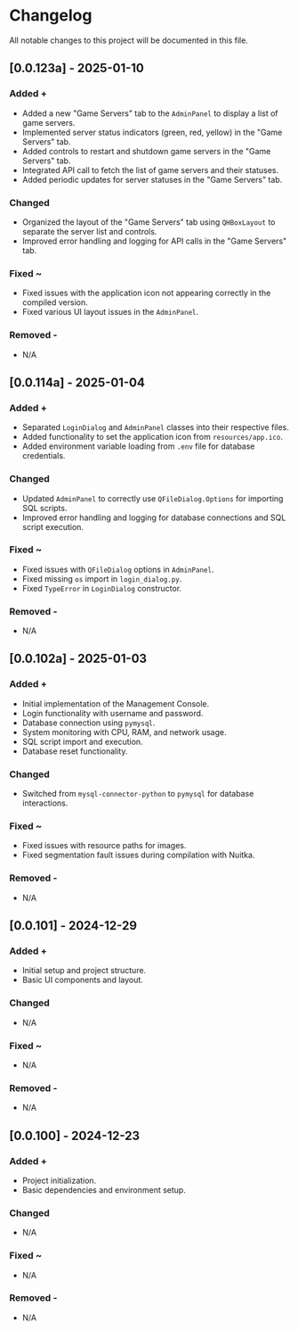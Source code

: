# Changelog

All notable changes to this project will be documented in this file.

## [0.0.123a] - 2025-01-10

### Added +
- Added a new "Game Servers" tab to the `AdminPanel` to display a list of game servers.
- Implemented server status indicators (green, red, yellow) in the "Game Servers" tab.
- Added controls to restart and shutdown game servers in the "Game Servers" tab.
- Integrated API call to fetch the list of game servers and their statuses.
- Added periodic updates for server statuses in the "Game Servers" tab.

### Changed #
- Organized the layout of the "Game Servers" tab using `QHBoxLayout` to separate the server list and controls.
- Improved error handling and logging for API calls in the "Game Servers" tab.

### Fixed ~
- Fixed issues with the application icon not appearing correctly in the compiled version.
- Fixed various UI layout issues in the `AdminPanel`.

### Removed -
- N/A

## [0.0.114a] - 2025-01-04

### Added +
- Separated `LoginDialog` and `AdminPanel` classes into their respective files.
- Added functionality to set the application icon from `resources/app.ico`.
- Added environment variable loading from `.env` file for database credentials.

### Changed #
- Updated `AdminPanel` to correctly use `QFileDialog.Options` for importing SQL scripts.
- Improved error handling and logging for database connections and SQL script execution.

### Fixed ~
- Fixed issues with `QFileDialog` options in `AdminPanel`.
- Fixed missing `os` import in `login_dialog.py`.
- Fixed `TypeError` in `LoginDialog` constructor.

### Removed -
- N/A

## [0.0.102a] - 2025-01-03

### Added +
- Initial implementation of the Management Console.
- Login functionality with username and password.
- Database connection using `pymysql`.
- System monitoring with CPU, RAM, and network usage.
- SQL script import and execution.
- Database reset functionality.

### Changed #
- Switched from `mysql-connector-python` to `pymysql` for database interactions.

### Fixed ~
- Fixed issues with resource paths for images.
- Fixed segmentation fault issues during compilation with Nuitka.

### Removed -
- N/A

## [0.0.101] - 2024-12-29

### Added +
- Initial setup and project structure.
- Basic UI components and layout.

### Changed #
- N/A

### Fixed ~
- N/A

### Removed -
- N/A

## [0.0.100] - 2024-12-23

### Added +
- Project initialization.
- Basic dependencies and environment setup.

### Changed #
- N/A

### Fixed ~
- N/A

### Removed -
- N/A
